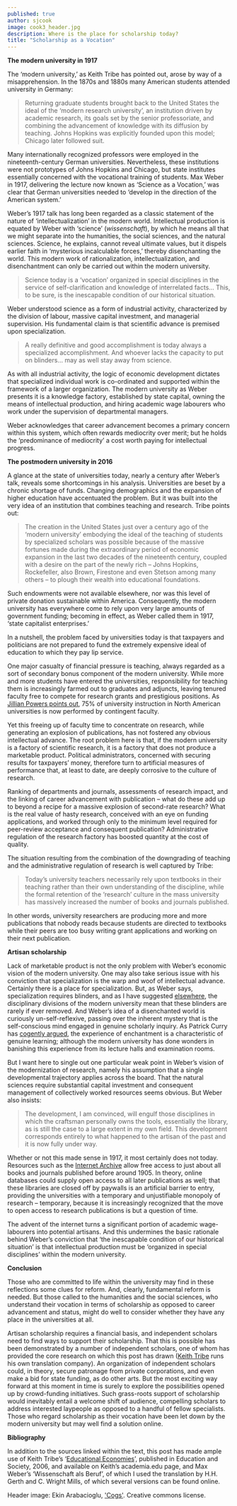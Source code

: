 ```yaml
---
published: true
author: sjcook
image: cook3_header.jpg
description: Where is the place for scholarship today?
title: "Scholarship as a Vocation"
---
```

**The modern university in 1917**  

The ‘modern university,’ as Keith Tribe has pointed out, arose by way of a misapprehension. In the 1870s and 1880s many American students attended university in Germany:
>Returning graduate students brought back to the United States the ideal of the ‘modern research university’, an institution driven by academic research, its goals set by the senior professoriate, and combining the advancement of knowledge with its diffusion by teaching. Johns Hopkins was explicitly founded upon this model; Chicago later followed suit.

Many internationally recognized professors were employed in the nineteenth-century German universities. Nevertheless, these institutions were not prototypes of Johns Hopkins and Chicago, but state institutes essentially concerned with the vocational training of students. Max Weber in 1917, delivering the lecture now known as ‘Science as a Vocation,’ was clear that German universities needed to ‘develop in the direction of the American system.’

Weber’s 1917 talk has long been regarded as a classic statement of the nature of ‘intellectualization’ in the modern world. Intellectual production is equated by Weber with ‘science’ (*wissenschaft*), by which he means all that we might separate into the humanities, the social sciences, and the natural sciences. Science, he explains, cannot reveal ultimate values, but it dispels earlier faith in ‘mysterious incalculable forces,’ thereby disenchanting the world. This modern work of rationalization, intellectualization, and disenchantment can only be carried out within the modern university.
>Science today is a ‘vocation’ organized in special disciplines in the service of self-clarification and knowledge of interrelated facts… This, to be sure, is the inescapable condition of our historical situation.

Weber understood science as a form of industrial activity, characterized by the division of labour, massive capital investment, and managerial supervision. His fundamental claim is that scientific advance is premised upon specialization.

>A really definitive and good accomplishment is today always a specialized accomplishment. And whoever lacks the capacity to put on blinders… may as well stay away from science.

As with all industrial activity, the logic of economic development dictates that specialized individual work is co-ordinated and supported within the framework of a larger organization. The modern university as Weber presents it is a knowledge factory, established by state capital, owning the means of intellectual production, and hiring academic wage labourers who work under the supervision of departmental managers.

Weber acknowledges that career advancement becomes a primary concern within this system, which often rewards mediocrity over merit; but he holds the ‘predominance of mediocrity’ a cost worth paying for intellectual progress.

**The postmodern university in 2016**  

A glance at the state of universities today, nearly a century after Weber’s talk, reveals some shortcomings in his analysis. Universities are beset by a chronic shortage of funds. Changing demographics and the expansion of higher education have accentuated the problem. But it was built into the very idea of an institution that combines teaching and research. Tribe points out:

>The creation in the United States just over a century ago of the ‘modern university’ embodying the ideal of the teaching of students by specialized scholars was possible because of the massive fortunes made during the extraordinary period of economic expansion in the last two decades of the nineteenth century, coupled with a desire on the part of the newly rich – Johns Hopkins, Rockefeller, also Brown, Firestone and even Stetson among many others – to plough their wealth into educational foundations.

Such endowments were not available elsewhere, nor was this level of private donation sustainable within America. Consequently, the modern university has everywhere come to rely upon very large amounts of government funding; becoming in effect, as Weber called them in 1917, ‘state capitalist enterprises.’ 

In a nutshell, the problem faced by universities today is that taxpayers and politicians are not prepared to fund the extremely expensive ideal of education to which they pay lip service.

One major casualty of financial pressure is teaching, always regarded as a sort of secondary bonus component of the modern university. While more and more students have entered the universities, responsibility for teaching them is increasingly farmed out to graduates and adjuncts, leaving tenured faculty free to compete for research grants and prestigious positions. As [Jillian Powers points out](http://roundedglobe.github.io/consciously-uncoupling-from-academia/), 75% of university instruction in North American universities is now performed by contingent faculty.

Yet this freeing up of faculty time to concentrate on research, while generating an explosion of publications, has not fostered any obvious intellectual advance. The root problem here is that, if the modern university is a factory of scientific research, it is a factory that does not produce a marketable product. Political administrators, concerned with securing results for taxpayers’ money, therefore turn to artificial measures of performance that, at least to date, are deeply corrosive to the culture of research.

Ranking of departments and journals, assessments of research impact, and the linking of career advancement with publication – what do these add up to beyond a recipe for a massive explosion of second-rate research? What is the real value of hasty research, conceived with an eye on funding applications, and worked through only to the minimum level required for peer-review acceptance and consequent publication? Administrative regulation of the research factory has boosted quantity at the cost of quality.

The situation resulting from the combination of the downgrading of teaching and the administrative regulation of research is well captured by Tribe:

>Today’s university teachers necessarily rely upon textbooks in their teaching rather than their own understanding of the discipline, while the formal retention of the ‘research’ culture in the mass university has massively increased the number of books and journals published. 

In other words, university researchers are producing more and more publications that nobody reads because students are directed to textbooks while their peers are too busy writing grant applications and working on their next publication.


**Artisan scholarship**  

Lack of marketable product is not the only problem with Weber’s economic vision of the modern university. One may also take serious issue with his conviction that specialization is the warp and woof of intellectual advance. Certainly there is a place for specialization. But, as Weber says, specialization requires blinders, and as I have suggested [elsewhere](http://roundedglobe.github.io/reflections-on-the-modern-university/), the disciplinary divisions of the modern university mean that these blinders are rarely if ever removed. And Weber’s idea of a disenchanted world is curiously un-self-reflexive, passing over the inherent mystery that is the self-conscious mind engaged in genuine scholarly inquiry. As Patrick Curry has [cogently argued](http://roundedglobe.github.io/the-enchantment-of-learning/), the experience of enchantment is a characteristic of genuine learning; although the modern university has done wonders in banishing this experience from its lecture halls and examination rooms.

But I want here to single out one particular weak point in Weber’s vision of the modernization of research, namely his assumption that a single developmental trajectory applies across the board. That the natural sciences require substantial capital investment and consequent management of collectively worked resources seems obvious. But Weber also insists:

>The development, I am convinced, will engulf those disciplines in which the craftsman personally owns the tools, essentially the library, as is still the case to a large extent in my own field. This development corresponds entirely to what happened to the artisan of the past and it is now fully under way.

Whether or not this made sense in 1917, it most certainly does not today. Resources such as the [Internet Archive](https://archive.org/details/texts) allow free access to just about all books and journals published before around 1905. In theory, online databases could supply open access to all later publications as well; that these libraries are closed off by paywalls is an artificial barrier to entry, providing the universities with a temporary and unjustifiable monopoly of research – temporary, because it is increasingly recognized that the move to open access to research publications is but a question of time.

The advent of the internet turns a significant portion of academic wage-labourers into potential artisans. And this undermines the basic rationale behind Weber’s conviction that ‘the inescapable condition of our historical situation’ is that intellectual production must be ‘organized in special disciplines’ within the modern university.

**Conclusion**  

Those who are committed to life within the university may find in these reflections some clues for reform. And, clearly, fundamental reform is needed. But those called to the humanities and the social sciences, who understand their vocation in terms of scholarship as opposed to career advancement and status, might do well to consider whether they have any place in the universities at all.

Artisan scholarship requires a financial basis, and independent scholars need to find ways to support their scholarship. That this is possible has been demonstrated by a number of independent scholars, one of whom has provided the core research on which this post has drawn ([Keith Tribe](http://keithtribe.co.uk/translation/) runs his own translation company). An organization of independent scholars could, in theory, secure patronage from private corporations, and even make a bid for state funding, as do other arts. But the most exciting way forward at this moment in time is surely to explore the possibilities opened up by crowd-funding initiatives. Such grass-roots support of scholarship would inevitably entail a welcome shift of audience, compelling scholars to address interested laypeople as opposed to a handful of fellow specialists. Those who regard scholarship as their vocation have been let down by the modern university but may well find a solution online.

**Bibliography**  

In addition to the sources linked within the text, this post has made ample use of Keith Tribe’s ‘[Educational Economies]( https://www.academia.edu/7288614/Educational_Economies)’, published in Education and Society, 2006, and available on Keith’s academia.edu page, and Max Weber’s ‘Wissenschaft als Beruf’, of which I used the translation by H.H. Gerth and C. Wright Mills, of which several versions can be found online.


Header image: Ekin Arabacioglu, ['Cogs'](https://www.flickr.com/photos/ekinarabaci/3477405030/). Creative commons license.